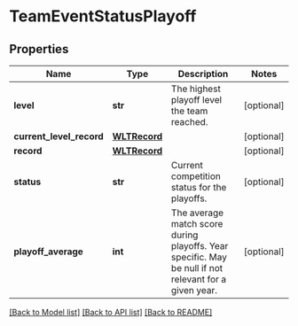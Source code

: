 # TeamEventStatusPlayoff

## Properties
Name | Type | Description | Notes
------------ | ------------- | ------------- | -------------
**level** | **str** | The highest playoff level the team reached. | [optional] 
**current_level_record** | [**WLTRecord**](WLTRecord.md) |  | [optional] 
**record** | [**WLTRecord**](WLTRecord.md) |  | [optional] 
**status** | **str** | Current competition status for the playoffs. | [optional] 
**playoff_average** | **int** | The average match score during playoffs. Year specific. May be null if not relevant for a given year. | [optional] 

[[Back to Model list]](../README.md#documentation-for-models) [[Back to API list]](../README.md#documentation-for-api-endpoints) [[Back to README]](../README.md)


